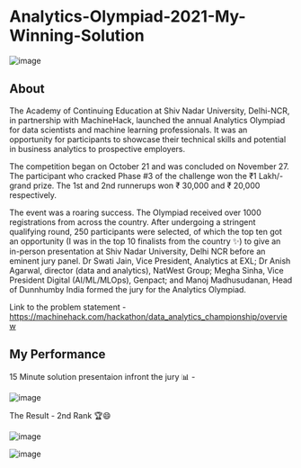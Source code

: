 # Analytics-Olympiad-2021-My-Winning-Solution
![image](https://analyticsindiamag.com/wp-content/uploads/2021/12/ShivNadar_AIM.jpg)

## About

The Academy of Continuing Education at Shiv Nadar University, Delhi-NCR, in partnership with MachineHack, launched the annual Analytics Olympiad for data scientists and machine learning professionals. It was an opportunity for participants to showcase their technical skills and potential in business analytics to prospective employers. 

The competition began on October 21 and was concluded on November 27. The participant who cracked Phase #3 of the challenge won the ₹1 Lakh/- grand prize. The 1st and 2nd runnerups won ₹ 30,000 and ₹ 20,000 respectively.

The event was a roaring success. The Olympiad received over 1000 registrations from across the country. After undergoing a stringent qualifying round, 250 participants were selected, of which the top ten got an opportunity (I was in the top 10 finalists from the country ✨) to give an in-person presentation at Shiv Nadar University, Delhi NCR before an eminent jury panel. Dr Swati Jain, Vice President, Analytics at EXL; Dr Anish Agarwal, director (data and analytics), NatWest Group; Megha Sinha, Vice President Digital (AI/ML/MLOps), Genpact; and Manoj Madhusudanan, Head of Dunnhumby India formed the jury for the Analytics Olympiad.

Link to the problem statement - https://machinehack.com/hackathon/data_analytics_championship/overview

## My Performance
15 Minute solution presentaion infront the jury 📊 - 

![image](https://github.com/YashK07/Analytics-Olympiad-2021-My-Winning-Solution/blob/master/Event%20Images/IMG_2011.JPG?raw=true)


The Result - 2nd Rank 🏆😄


![image](https://github.com/YashK07/Analytics-Olympiad-2021-My-Winning-Solution/blob/master/Event%20Images/IMG_1982.JPG?raw=true)

![image](https://github.com/YashK07/Analytics-Olympiad-2021-My-Winning-Solution/blob/master/Event%20Images/IMG_2128.JPG?raw=true)
